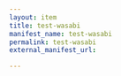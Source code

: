 ```yaml
---
layout: item
title: test-wasabi
manifest_name: test-wasabi
permalink: test-wasabi
external_manifest_url: 

---
```

<!-- Add an essay or interpretive material below this line,
using HTML or markdown.  Do not modify this file above this line -->
